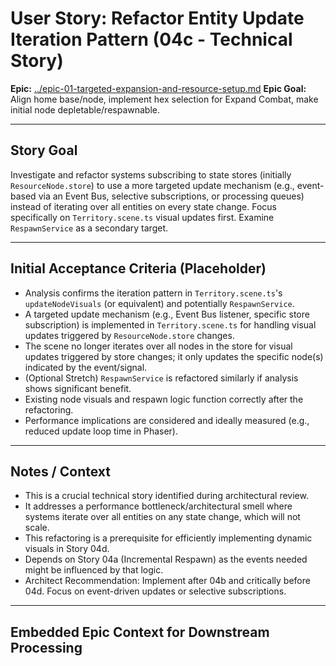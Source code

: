 # User Story: Refactor Entity Update Iteration Pattern (04c - Technical Story)

**Epic:** [../epic-01-targeted-expansion-and-resource-setup.md](../epic-01-targeted-expansion-and-resource-setup.md)
**Epic Goal:** Align home base/node, implement hex selection for Expand Combat, make initial node depletable/respawnable.

---

## Story Goal

Investigate and refactor systems subscribing to state stores (initially `ResourceNode.store`) to use a more targeted update mechanism (e.g., event-based via an Event Bus, selective subscriptions, or processing queues) instead of iterating over all entities on every state change. Focus specifically on `Territory.scene.ts` visual updates first. Examine `RespawnService` as a secondary target.

---

## Initial Acceptance Criteria (Placeholder)

*   Analysis confirms the iteration pattern in `Territory.scene.ts`'s `updateNodeVisuals` (or equivalent) and potentially `RespawnService`.
*   A targeted update mechanism (e.g., Event Bus listener, specific store subscription) is implemented in `Territory.scene.ts` for handling visual updates triggered by `ResourceNode.store` changes.
*   The scene no longer iterates over all nodes in the store for visual updates triggered by store changes; it only updates the specific node(s) indicated by the event/signal.
*   (Optional Stretch) `RespawnService` is refactored similarly if analysis shows significant benefit.
*   Existing node visuals and respawn logic function correctly after the refactoring.
*   Performance implications are considered and ideally measured (e.g., reduced update loop time in Phaser).

---

## Notes / Context

*   This is a crucial technical story identified during architectural review.
*   It addresses a performance bottleneck/architectural smell where systems iterate over all entities on any state change, which will not scale.
*   This refactoring is a prerequisite for efficiently implementing dynamic visuals in Story 04d.
*   Depends on Story 04a (Incremental Respawn) as the events needed might be influenced by that logic.
*   Architect Recommendation: Implement after 04b and critically before 04d. Focus on event-driven updates or selective subscriptions.

---

## Embedded Epic Context for Downstream Processing

<!-- ROO CONTEXT - DO NOT MODIFY MANUALLY -->
<!--
Epic Path: ../epic-01-targeted-expansion-and-resource-setup.md
Epic Title: 01-Targeted-Expansion-And-Resource-Setup
Epic Goal Summary: Align home base/node, implement hex selection for Expand Combat, make initial node depletable/respawnable.
Project Context (if available in Epic):
  Project Title: project-01-establish-core-feedback-loop
  Project Goal: Implement core loop: Gather -> Expand Combat -> Coins -> Crafting -> Conquest -> Better Node.
-->